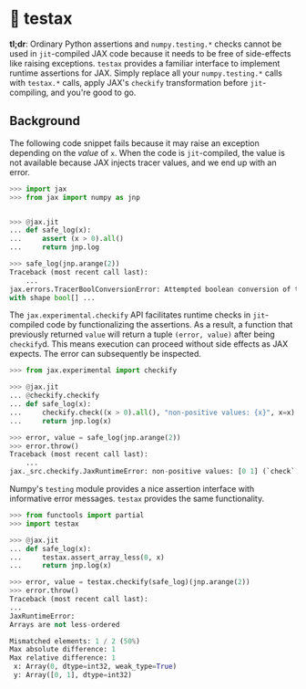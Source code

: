 # 🧪 testax

**tl;dr**: Ordinary Python assertions and `numpy.testing.*` checks cannot be used in
`jit`-compiled JAX code because it needs to be free of side-effects like raising
exceptions. `testax` provides a familiar interface to implement runtime assertions for
JAX. Simply replace all your `numpy.testing.*` calls with `testax.*` calls, apply
JAX's `checkify` transformation before `jit`-compiling, and you're good to go.

## Background

The following code snippet fails because it may raise an exception depending on the
*value* of `x`. When the code is `jit`-compiled, the value is not available because JAX
injects tracer values, and we end up with an error.

```python
>>> import jax
>>> from jax import numpy as jnp


>>> @jax.jit
... def safe_log(x):
...     assert (x > 0).all()
...     return jnp.log

>>> safe_log(jnp.arange(2))
Traceback (most recent call last):
    ...
jax.errors.TracerBoolConversionError: Attempted boolean conversion of traced array
with shape bool[] ...
```

The `jax.experimental.checkify` API facilitates runtime checks in `jit`-compiled code by
functionalizing the assertions. As a result, a function that previously returned `value`
will return a tuple `(error, value)` after being `checkify`d. This means execution can
proceed without side effects as JAX expects. The error can subsequently be inspected.

```python
>>> from jax.experimental import checkify

>>> @jax.jit
... @checkify.checkify
... def safe_log(x):
...     checkify.check((x > 0).all(), "non-positive values: {x}", x=x)
...     return jnp.log(x)

>>> error, value = safe_log(jnp.arange(2))
>>> error.throw()
Traceback (most recent call last):
    ...
jax._src.checkify.JaxRuntimeError: non-positive values: [0 1] (`check` failed)
```

Numpy's `testing` module provides a nice assertion interface with informative error
messages. `testax` provides the same functionality.

```python
>>> from functools import partial
>>> import testax

>>> @jax.jit
... def safe_log(x):
...     testax.assert_array_less(0, x)
...     return jnp.log(x)

>>> error, value = testax.checkify(safe_log)(jnp.arange(2))
>>> error.throw()
Traceback (most recent call last):
...
JaxRuntimeError:
Arrays are not less-ordered

Mismatched elements: 1 / 2 (50%)
Max absolute difference: 1
Max relative difference: 1
 x: Array(0, dtype=int32, weak_type=True)
 y: Array([0, 1], dtype=int32)
```
